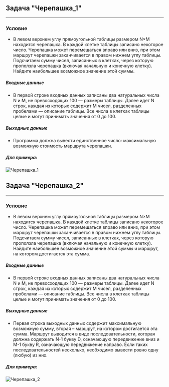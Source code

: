 ## Задача "Черепашка_1"
____
### Условие

+ В левом верхнем углу прямоугольной таблицы размером N×M находится черепашка. В каждой клетке таблицы записано некоторое число. Черепашка может перемещаться вправо или вниз, при этом маршрут черепашки заканчивается в правом нижнем углу таблицы. Подсчитаем сумму чисел, записанных в клетках, через которую проползла черепашка (включая начальную и конечную клетку). Найдите наибольшее возможное значение этой суммы.
 
##### Входные данные

+ В первой строке входных данных записаны два натуральных числа N и M, не превосходящих 100 — размеры таблицы. Далее идет N строк, каждая из которых содержит M чисел, разделенных пробелами — описание таблицы. Все числа в клетках таблицы целые и могут принимать значения от 0 до 100.

##### Выходные данные

+ Программа должна вывести единственное число: максимальную возможную стоимость маршрута черепашки.

##### Для примера:

![Черепашка_1](https://github.com/AleksandrMosin/GBOU_DPO_Center_Professional/assets/123533293/e44ecac6-104c-495c-9d78-26781e0aa67d)


## Задача "Черепашка_2"
____
### Условие

+ В левом верхнем углу прямоугольной таблицы размером N×M находится черепашка. В каждой клетке таблицы записано некоторое число. Черепашка может перемещаться вправо или вниз, при этом маршрут черепашки заканчивается в правом нижнем углу таблицы.
Подсчитаем сумму чисел, записанных в клетках, через которую проползла черепашка (включая начальную и конечную клетку). Найдите наибольшее возможное значение этой суммы и маршрут, на котором достигается эта сумма.

##### Входные данные 

+ В первой строке входных данных записаны два натуральных числа N и M, не превосходящих 100 — размеры таблицы. Далее идет N строк, каждая из которых содержит M чисел, разделенных пробелами — описание таблицы. Все числа в клетках таблицы целые и могут принимать значения от 0 до 100.

##### Выходные данные

+ Первая строка выходных данных содержит максимальную возможную сумму, вторая – маршрут, на котором достигается эта сумма. Маршрут выводится в виде последовательности, которая должна содержать N-1 букву D, означающую передвижение вниз и M-1 букву R, означающую передвижение направо. Если таких последовательностей несколько, необходимо вывести ровно одну (любую) из них.

##### Для примера:

![Черепашка_2](https://github.com/AleksandrMosin/GBOU_DPO_Center_Professional/assets/123533293/5c4ff232-9458-4480-ba3b-bb0b28c07146)
